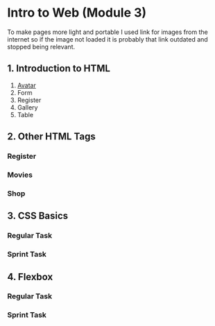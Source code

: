# Intro to Web (Module 3)

To make pages more light and portable I used link for images from the internet so if the image not loaded it is probably that link outdated and stopped being relevant.

## 1. Introduction to HTML

1. [Avatar](https://github.com/Bayan2019/java_html/blob/main/01_html/1_avatar.html)
2. Form
3. Register
4. Gallery
5. Table

## 2. Other HTML Tags

### Register

### Movies

### Shop

## 3. CSS Basics

### Regular Task

### Sprint Task

## 4. Flexbox

### Regular Task

### Sprint Task